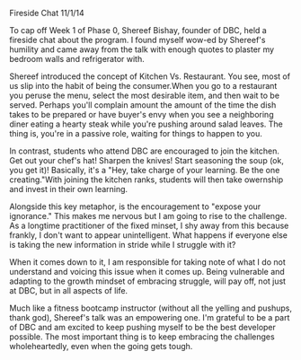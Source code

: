 Fireside Chat
11/1/14

To cap off Week 1 of Phase 0, Shereef Bishay, founder of DBC, held a fireside chat about the program. I found myself wow-ed by Shereef's humility and came away from the talk with enough quotes to plaster my bedroom walls and refrigerator with.

Shereef introduced the concept of Kitchen Vs. Restaurant. You see, most of us slip into the habit of being the consumer.When you go to a restaurant you peruse the menu, select the most desirable item, and then wait to be served. Perhaps you'll complain amount the amount of the time the dish takes to be prepared or have buyer's envy when you see a neighboring diner eating a hearty steak while you're pushing around salad leaves. The thing is, you're in a passive role, waiting for things to happen to you.

In contrast, students who attend DBC are encouraged to join the kitchen. Get out your chef's hat! Sharpen the knives! Start seasoning the soup (ok, you get it)! Basically, it's a "Hey, take charge of your learning. Be the one creating."With joining the kitchen ranks, students will then take owernship and invest in their own learning.

Alongside this key metaphor, is the encouragement to "expose your ignorance." This makes me nervous but I am going to rise to the challenge. As a longtime practitioner of the fixed minset, I shy away from this because frankly, I don't want to appear unintelligent. What happens if everyone else is taking the new information in stride while I struggle with it?

When it comes down to it, I am responsible for taking note of what I do not understand and voicing this issue when it comes up. Being vulnerable and adapting to the growth mindset of embracing struggle, will pay off, not just at DBC, but in all aspects of life.

Much like a fitness bootcamp instructor (without all the yelling and pushups, thank god), Shereef's talk was an empowering one. I'm grateful to be a part of DBC and am excited to keep pushing myself to be the best developer possible. The most important thing is to keep embracing the challenges wholeheartedly, even when the going gets tough.


